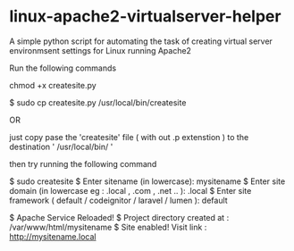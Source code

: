 # linux-apache2-virtualserver-helper
A simple python script for automating the task of creating virtual server environmsent settings for Linux running Apache2 

Run the following commands 

chmod +x createsite.py

$ sudo cp createsite.py /usr/local/bin/createsite

OR

just copy pase the 'createsite' file ( with out .p extenstion ) to the destination   ' /usr/local/bin/ ' 

then try running the following command 

$ sudo createsite 
$ Enter sitename (in lowercase): mysitename
$ Enter site domain (in lowercase eg : .local , .com , .net .. ):  .local
$ Enter site framework (  default / codeignitor / laravel / lumen  ): default


$ Apache Service Reloaded!
$ Project directory created at :  /var/www/html/mysitename
$ Site enabled! Visit link : http://mysitename.local